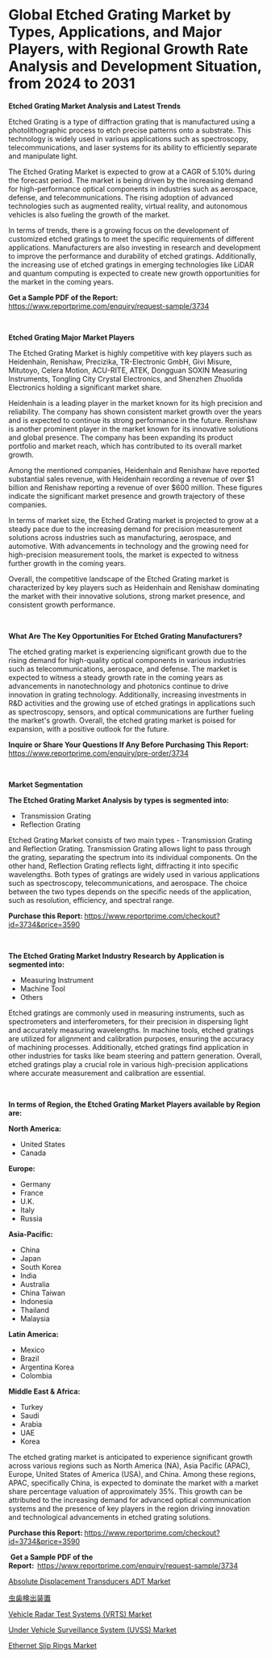 <p><h1>Global Etched Grating Market by Types, Applications, and Major Players, with Regional Growth Rate Analysis and Development Situation, from 2024 to 2031</h1></p><p><strong>Etched Grating Market Analysis and Latest Trends</strong></p>
<p><p>Etched Grating is a type of diffraction grating that is manufactured using a photolithographic process to etch precise patterns onto a substrate. This technology is widely used in various applications such as spectroscopy, telecommunications, and laser systems for its ability to efficiently separate and manipulate light.</p><p>The Etched Grating Market is expected to grow at a CAGR of 5.10% during the forecast period. The market is being driven by the increasing demand for high-performance optical components in industries such as aerospace, defense, and telecommunications. The rising adoption of advanced technologies such as augmented reality, virtual reality, and autonomous vehicles is also fueling the growth of the market.</p><p>In terms of trends, there is a growing focus on the development of customized etched gratings to meet the specific requirements of different applications. Manufacturers are also investing in research and development to improve the performance and durability of etched gratings. Additionally, the increasing use of etched gratings in emerging technologies like LiDAR and quantum computing is expected to create new growth opportunities for the market in the coming years.</p></p>
<p><strong>Get a Sample PDF of the Report:&nbsp;</strong> <a href="https://www.reportprime.com/enquiry/request-sample/3734">https://www.reportprime.com/enquiry/request-sample/3734</a></p>
<p>&nbsp;</p>
<p><strong>Etched Grating Major Market Players</strong></p>
<p><p>The Etched Grating Market is highly competitive with key players such as Heidenhain, Renishaw, Precizika, TR-Electronic GmbH, Givi Misure, Mitutoyo, Celera Motion, ACU-RITE, ATEK, Dongguan SOXIN Measuring Instruments, Tongling City Crystal Electronics, and Shenzhen Zhuolida Electronics holding a significant market share.</p><p>Heidenhain is a leading player in the market known for its high precision and reliability. The company has shown consistent market growth over the years and is expected to continue its strong performance in the future. Renishaw is another prominent player in the market known for its innovative solutions and global presence. The company has been expanding its product portfolio and market reach, which has contributed to its overall market growth.</p><p>Among the mentioned companies, Heidenhain and Renishaw have reported substantial sales revenue, with Heidenhain recording a revenue of over $1 billion and Renishaw reporting a revenue of over $600 million. These figures indicate the significant market presence and growth trajectory of these companies.</p><p>In terms of market size, the Etched Grating market is projected to grow at a steady pace due to the increasing demand for precision measurement solutions across industries such as manufacturing, aerospace, and automotive. With advancements in technology and the growing need for high-precision measurement tools, the market is expected to witness further growth in the coming years.</p><p>Overall, the competitive landscape of the Etched Grating market is characterized by key players such as Heidenhain and Renishaw dominating the market with their innovative solutions, strong market presence, and consistent growth performance.</p></p>
<p>&nbsp;</p>
<p><strong>What Are The Key Opportunities For Etched Grating Manufacturers?</strong></p>
<p><p>The etched grating market is experiencing significant growth due to the rising demand for high-quality optical components in various industries such as telecommunications, aerospace, and defense. The market is expected to witness a steady growth rate in the coming years as advancements in nanotechnology and photonics continue to drive innovation in grating technology. Additionally, increasing investments in R&D activities and the growing use of etched gratings in applications such as spectroscopy, sensors, and optical communications are further fueling the market's growth. Overall, the etched grating market is poised for expansion, with a positive outlook for the future.</p></p>
<p><strong>Inquire or Share Your Questions If Any Before Purchasing This Report:</strong> <a href="https://www.reportprime.com/enquiry/pre-order/3734">https://www.reportprime.com/enquiry/pre-order/3734</a></p>
<p>&nbsp;</p>
<p><strong>Market Segmentation</strong></p>
<p><strong>The Etched Grating Market Analysis by types is segmented into:</strong></p>
<p><ul><li>Transmission Grating</li><li>Reflection Grating</li></ul></p>
<p><p>Etched Grating Market consists of two main types - Transmission Grating and Reflection Grating. Transmission Grating allows light to pass through the grating, separating the spectrum into its individual components. On the other hand, Reflection Grating reflects light, diffracting it into specific wavelengths. Both types of gratings are widely used in various applications such as spectroscopy, telecommunications, and aerospace. The choice between the two types depends on the specific needs of the application, such as resolution, efficiency, and spectral range.</p></p>
<p><strong>Purchase this Report:&nbsp;</strong><a href="https://www.reportprime.com/checkout?id=3734&price=3590">https://www.reportprime.com/checkout?id=3734&price=3590</a></p>
<p>&nbsp;</p>
<p><strong>The Etched Grating Market Industry Research by Application is segmented into:</strong></p>
<p><ul><li>Measuring Instrument</li><li>Machine Tool</li><li>Others</li></ul></p>
<p><p>Etched gratings are commonly used in measuring instruments, such as spectrometers and interferometers, for their precision in dispersing light and accurately measuring wavelengths. In machine tools, etched gratings are utilized for alignment and calibration purposes, ensuring the accuracy of machining processes. Additionally, etched gratings find application in other industries for tasks like beam steering and pattern generation. Overall, etched gratings play a crucial role in various high-precision applications where accurate measurement and calibration are essential.</p></p>
<p>&nbsp;</p>
<p><strong>In terms of Region, the Etched Grating Market Players available by Region are:</strong></p>
<p>
    <p> <strong> North America: </strong>
        <ul>
            <li>United States</li>
            <li>Canada</li>
        </ul>
        </p> 
    <p> <strong> Europe: </strong>
        <ul>
            <li>Germany</li>
            <li>France</li>
            <li>U.K.</li>
            <li>Italy</li>
            <li>Russia</li>
        </ul>
        </p> 
    <p> <strong> Asia-Pacific: </strong>
        <ul>
            <li>China</li>
            <li>Japan</li>
            <li>South Korea</li>
            <li>India</li>
            <li>Australia</li>
            <li>China Taiwan</li>
            <li>Indonesia</li>
            <li>Thailand</li>
            <li>Malaysia</li>
        </ul>
        </p> 
    <p> <strong> Latin America: </strong>
        <ul>
            <li>Mexico</li>
            <li>Brazil</li>
            <li>Argentina Korea</li>
            <li>Colombia</li>
        </ul>
        </p> 
    <p> <strong> Middle East & Africa: </strong>
        <ul>
            <li>Turkey</li>
            <li>Saudi</li>
            <li>Arabia</li>
            <li>UAE</li>
            <li>Korea</li>
        </ul>
    </p>
    </p>
<p><p>The etched grating market is anticipated to experience significant growth across various regions such as North America (NA), Asia Pacific (APAC), Europe, United States of America (USA), and China. Among these regions, APAC, specifically China, is expected to dominate the market with a market share percentage valuation of approximately 35%. This growth can be attributed to the increasing demand for advanced optical communication systems and the presence of key players in the region driving innovation and technological advancements in etched grating solutions.</p></p>
<p><strong>Purchase this Report: </strong><a href="https://www.reportprime.com/checkout?id=3734&price=3590">https://www.reportprime.com/checkout?id=3734&price=3590</a></p>
<p>&nbsp;<strong>Get a Sample PDF of the Report:&nbsp;&nbsp;</strong><a href="https://www.reportprime.com/enquiry/request-sample/3734">https://www.reportprime.com/enquiry/request-sample/3734</a></p>
<p><strong></strong></p>
<p><p><a href="https://github.com/brentleyjimmiealvaradoz4l1rea/Market-Research-Report-List-1/blob/main/absolute-displacement-transducers-adt-market.md">Absolute Displacement Transducers ADT Market</a></p><p><a href="https://github.com/EstaSprer20231/Market-Research-Report-List-1/blob/main/915531614633.md">虫歯検出装置</a></p><p><a href="https://issuu.com/reportprime-2/docs/vehicle-radar-test-systems-vrts-market-size-2030.p">Vehicle Radar Test Systems (VRTS) Market</a></p><p><a href="https://issuu.com/reportprime-2/docs/under-vehicle-surveillance-system-uvss-market-size">Under Vehicle Surveillance System (UVSS) Market</a></p><p><a href="https://github.com/eeaveuhhh/Market-Research-Report-List-2/blob/main/ethernet-slip-rings-market.md">Ethernet Slip Rings Market</a></p></p>